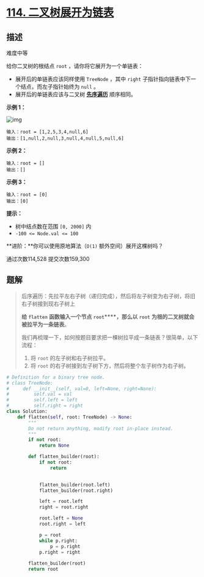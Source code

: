 # [114. 二叉树展开为链表](https://leetcode-cn.com/problems/flatten-binary-tree-to-linked-list/)

## 描述

难度中等

给你二叉树的根结点 `root` ，请你将它展开为一个单链表：

- 展开后的单链表应该同样使用 `TreeNode` ，其中 `right` 子指针指向链表中下一个结点，而左子指针始终为 `null` 。
- 展开后的单链表应该与二叉树 [**先序遍历**](https://baike.baidu.com/item/先序遍历/6442839?fr=aladdin) 顺序相同。

 

**示例 1：**

![img](https://assets.leetcode.com/uploads/2021/01/14/flaten.jpg)

```
输入：root = [1,2,5,3,4,null,6]
输出：[1,null,2,null,3,null,4,null,5,null,6]
```

**示例 2：**

```
输入：root = []
输出：[]
```

**示例 3：**

```
输入：root = [0]
输出：[0]
```

 

**提示：**

- 树中结点数在范围 `[0, 2000]` 内
- `-100 <= Node.val <= 100`

 

**进阶：**你可以使用原地算法（`O(1)` 额外空间）展开这棵树吗？

通过次数114,528 提交次数159,300



## 题解

>后序遍历：先拉平左右子树（递归完成），然后将左子树变为右子树，将旧右子树接到现右子树上
>
>**给** **`flatten`** **函数输入一个节点** **`root`****，那么以** **`root`** **为根的二叉树就会被拉平为一条链表**。
>
>我们再梳理一下，如何按题目要求把一棵树拉平成一条链表？很简单，以下流程：
>
>1. 将 `root` 的左子树和右子树拉平。
>2.  将 `root` 的右子树接到左子树下方，然后将整个左子树作为右子树。

```python
# Definition for a binary tree node.
# class TreeNode:
#     def __init__(self, val=0, left=None, right=None):
#         self.val = val
#         self.left = left
#         self.right = right
class Solution:
    def flatten(self, root: TreeNode) -> None:
        """
        Do not return anything, modify root in-place instead.
        """
        if not root:
            return None

        def flatten_builder(root):
            if not root:
                return
            

            flatten_builder(root.left)
            flatten_builder(root.right)

            left = root.left
            right = root.right

            root.left = None
            root.right = left

            p = root
            while p.right:
                p = p.right
            p.right = right
        
        flatten_builder(root)
        return root
```

